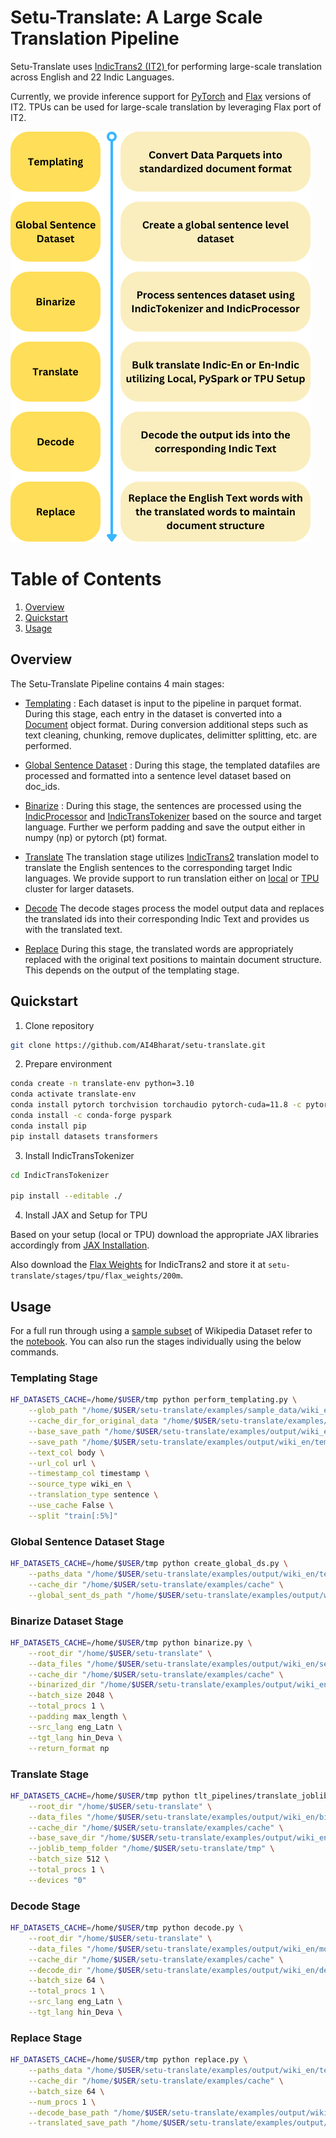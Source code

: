 # Setu-Translate: A Large Scale Translation Pipeline

Setu-Translate uses [IndicTrans2 (IT2) ](https://github.com/AI4Bharat/IndicTrans2) for performing large-scale translation across English and 22 Indic Languages.

Currently, we provide inference support for [PyTorch](https://pytorch.org/get-started/locally/) and [Flax](https://flax.readthedocs.io/en/latest/index.html) versions of IT2. TPUs can be used for large-scale translation by leveraging Flax port of IT2.

![Setu Translate Stages Overview](./setu-translate-overview.png "Setu-Translate Overview")
# Table of Contents


1. [Overview](#overview)
2. [Quickstart](#quickstart)
3. [Usage](#usage)


## Overview

The Setu-Translate Pipeline contains 4 main stages:

- [Templating](./stages/perform_templating.py) : Each dataset is input to the pipeline in parquet format. During this stage, each entry in the dataset is converted into a [Document](./stages/document.py#L9) object format. During conversion additional steps such as text cleaning, chunking, remove duplicates, delimitter splitting, etc. are performed. 

- [Global Sentence Dataset](./stages/create_global_ds.py) : During this stage, the templated datafiles are processed and formatted into a sentence level dataset based on doc_ids.

- [Binarize](./stages/binarize.py) : During this stage, the sentences are processed using the [IndicProcessor](./IndicTransTokenizer/IndicTransTokenizer/utils.py#L14) and [IndicTransTokenizer](./IndicTransTokenizer/IndicTransTokenizer/tokenizer.py#L11) based on the source and target language. Further we perform padding and save the output either in numpy (np) or pytorch (pt) format.

- [Translate](./stages/tlt_pipelines/translate_joblib.py) The translation stage utilizes [IndicTrans2](https://huggingface.co/ai4bharat/indictrans2-en-indic-dist-200M) translation model to translate the English sentences to the corresponding target Indic languages. We provide support to run translation either on [local](./stages/tlt_pipelines/translate_joblib.py) or [TPU](./stages/tpu/translate_tpu_pmap.py) cluster for larger datasets.

- [Decode](./stages/decode.py) The decode stages process the model output data and replaces the translated ids into their corresponding Indic Text and provides us with the translated text.

- [Replace](./stages/replace.py) During this stage, the translated words are appropriately replaced with the original text positions to maintain document structure. This depends on the output of the templating stage.

## Quickstart

1. Clone repository
```bash
git clone https://github.com/AI4Bharat/setu-translate.git
```
2. Prepare environment
```bash
conda create -n translate-env python=3.10
conda activate translate-env
conda install pytorch torchvision torchaudio pytorch-cuda=11.8 -c pytorch -c nvidia
conda install -c conda-forge pyspark
conda install pip
pip install datasets transformers
```
3. Install IndicTransTokenizer
```bash
cd IndicTransTokenizer

pip install --editable ./
```

4. Install JAX and Setup for TPU

Based on your setup (local or TPU) download the appropriate JAX libraries accordingly from [JAX Installation](https://github.com/google/jax#installation).


Also download the [Flax Weights](https://ai4b-public-nlu-nlg.objectstore.e2enetworks.net/ai4b-public-nlu-nlg/sangraha/translation/it2_flax_weights.tar.gz) for IndicTrans2 and store it at ```setu-translate/stages/tpu/flax_weights/200m```.

## Usage

For a full run through using a [sample subset](./examples/sample_data/sample_wiki_en_data.parquet) of Wikipedia Dataset refer to the [notebook](./examples/demo.ipynb). You can also run the stages individually using the below commands.

### Templating Stage
```bash
HF_DATASETS_CACHE=/home/$USER/tmp python perform_templating.py \
    --glob_path "/home/$USER/setu-translate/examples/sample_data/wiki_en_data.parquet" \
    --cache_dir_for_original_data "/home/$USER/setu-translate/examples/cache" \
    --base_save_path "/home/$USER/setu-translate/examples/output/wiki_en/doc_csvs" \
    --save_path "/home/$USER/setu-translate/examples/output/wiki_en/templated" \
    --text_col body \
    --url_col url \
    --timestamp_col timestamp \
    --source_type wiki_en \
    --translation_type sentence \
    --use_cache False \
    --split "train[:5%]"
```
### Global Sentence Dataset Stage
```bash
HF_DATASETS_CACHE=/home/$USER/tmp python create_global_ds.py \
    --paths_data "/home/$USER/setu-translate/examples/output/wiki_en/templated/*.arrow" \
    --cache_dir "/home/$USER/setu-translate/examples/cache" \
    --global_sent_ds_path "/home/$USER/setu-translate/examples/output/wiki_en/sentences"
```
### Binarize Dataset Stage
```bash
HF_DATASETS_CACHE=/home/$USER/tmp python binarize.py \
    --root_dir "/home/$USER/setu-translate" \
    --data_files "/home/$USER/setu-translate/examples/output/wiki_en/sentences/*.arrow" \
    --cache_dir "/home/$USER/setu-translate/examples/cache" \
    --binarized_dir "/home/$USER/setu-translate/examples/output/wiki_en/binarized_sentences" \
    --batch_size 2048 \
    --total_procs 1 \
    --padding max_length \
    --src_lang eng_Latn \
    --tgt_lang hin_Deva \
    --return_format np
```
### Translate Stage
```bash
HF_DATASETS_CACHE=/home/$USER/tmp python tlt_pipelines/translate_joblib.py \
    --root_dir "/home/$USER/setu-translate" \
    --data_files "/home/$USER/setu-translate/examples/output/wiki_en/binarized_sentences/*.arrow" \
    --cache_dir "/home/$USER/setu-translate/examples/cache" \
    --base_save_dir "/home/$USER/setu-translate/examples/output/wiki_en/model_out" \
    --joblib_temp_folder "/home/$USER/setu-translate/tmp" \
    --batch_size 512 \
    --total_procs 1 \
    --devices "0"
```

### Decode Stage
```bash
HF_DATASETS_CACHE=/home/$USER/tmp python decode.py \
    --root_dir "/home/$USER/setu-translate" \
    --data_files "/home/$USER/setu-translate/examples/output/wiki_en/model_out/*/*.arrow" \
    --cache_dir "/home/$USER/setu-translate/examples/cache" \
    --decode_dir "/home/$USER/setu-translate/examples/output/wiki_en/decode" \
    --batch_size 64 \
    --total_procs 1 \
    --src_lang eng_Latn \
    --tgt_lang hin_Deva \
```

### Replace Stage
```bash
HF_DATASETS_CACHE=/home/$USER/tmp python replace.py \
    --paths_data "/home/$USER/setu-translate/examples/output/wiki_en/templated/*.arrow" \
    --cache_dir "/home/$USER/setu-translate/examples/cache" \
    --batch_size 64 \
    --num_procs 1 \
    --decode_base_path "/home/$USER/setu-translate/examples/output/wiki_en decode/*.arrow" \
    --translated_save_path "/home/$USER/setu-translate/examples/output/wiki_en/translated"
```



